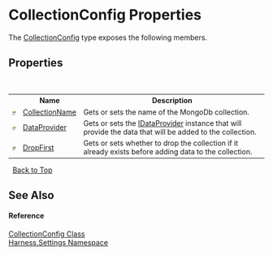# CollectionConfig Properties
 

The <a href="c080f626-6c00-0282-1ac7-759a95102ddc">CollectionConfig</a> type exposes the following members.


## Properties
&nbsp;<table><tr><th></th><th>Name</th><th>Description</th></tr><tr><td>![Public property](media/pubproperty.gif "Public property")</td><td><a href="d154a326-e60c-6db5-9d37-92a495bb6f6f">CollectionName</a></td><td>
Gets or sets the name of the MongoDb collection.</td></tr><tr><td>![Public property](media/pubproperty.gif "Public property")</td><td><a href="57ac0859-e61b-7ed7-610d-e68888429c84">DataProvider</a></td><td>
Gets or sets the <a href="0e19669b-8a02-a55f-297c-5a3d5f6ca10f">IDataProvider</a> instance that will provide the data that will be added to the collection.</td></tr><tr><td>![Public property](media/pubproperty.gif "Public property")</td><td><a href="95ad7b23-ee68-5146-242b-be2227c02f8c">DropFirst</a></td><td>
Gets or sets whether to drop the collection if it already exists before adding data to the collection.</td></tr></table>&nbsp;
<a href="#collectionconfig-properties">Back to Top</a>

## See Also


#### Reference
<a href="c080f626-6c00-0282-1ac7-759a95102ddc">CollectionConfig Class</a><br /><a href="71b20054-d355-35ae-710d-5484ba2d4fce">Harness.Settings Namespace</a><br />